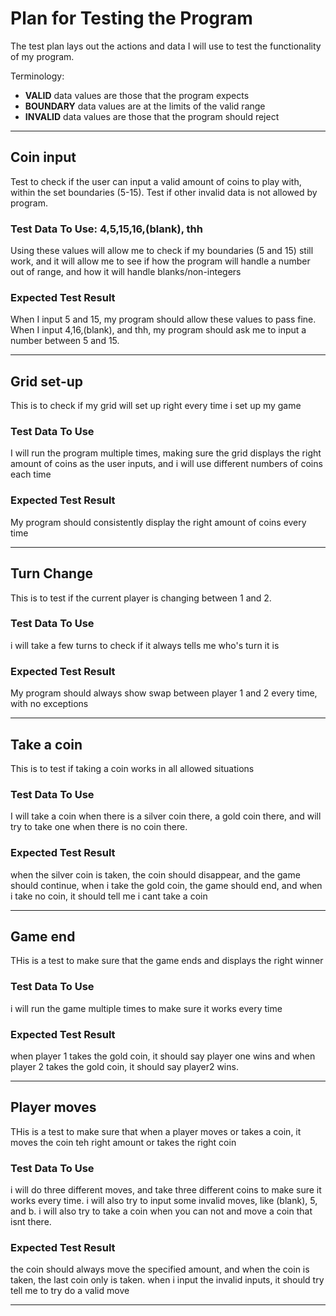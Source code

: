 # Plan for Testing the Program

The test plan lays out the actions and data I will use to test the functionality of my program.

Terminology:

- **VALID** data values are those that the program expects
- **BOUNDARY** data values are at the limits of the valid range
- **INVALID** data values are those that the program should reject

---

## Coin input

Test to check if the user can input a valid amount of coins to play with, within the set boundaries (5-15). Test if other invalid data is not allowed by program.

### Test Data To Use: 4,5,15,16,(blank), thh

Using these values will allow me to check if my boundaries (5 and 15) still work, and it will allow me to see if how the program will handle a number out of range, and how it will handle blanks/non-integers 

### Expected Test Result

When I input 5 and 15, my program should allow these values to pass fine. When I input 4,16,(blank), and thh, my program should ask me to input a number between 5 and 15.

---

## Grid set-up

This is to check if my grid will set up right every time i set up my game

### Test Data To Use

I will run the program multiple times, making sure the grid displays the right amount of coins as the user inputs,
and i will use different numbers of coins each time

### Expected Test Result

My program should consistently display the right amount of coins every time

---

## Turn Change

This is to test if the current player is changing between 1 and 2.

### Test Data To Use

i will take a few turns to check if it always tells me who's turn it is

### Expected Test Result

My program should always show swap between player 1 and 2 every time, with no exceptions

---

## Take a coin

This is to test if taking a coin works in all allowed situations

### Test Data To Use

I will take a coin when there is a silver coin there, a gold coin there, and will try to take one when there is no coin there.

### Expected Test Result

when the silver coin is taken, the coin should disappear, and the game should continue, when i take the gold coin, the game should end, and when i take no coin, it should tell me i cant take a coin

---

## Game end

THis is a test to make sure that the game ends and displays the right winner

### Test Data To Use

i will run the game multiple times to make sure it works every time

### Expected Test Result

when player 1 takes the gold coin, it should say player one wins and when player 2 takes the gold coin, it should say player2 wins.

---

## Player moves

THis is a test to make sure that when a player moves or takes a coin, it moves the coin teh right amount or takes the right coin

### Test Data To Use

i will do three different moves, and take three different coins to make sure it works every time. 
i will also try to input some invalid moves, like (blank), 5, and b. i will also try to take a coin when you can not and move a coin that isnt there.

### Expected Test Result

the coin should always move the specified amount, and when the coin is taken, the last coin only is taken. when i input the invalid inputs, 
it should try tell me to try do a valid move

---
